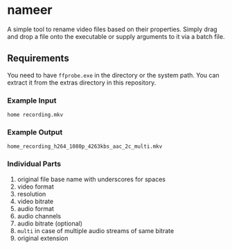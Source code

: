 # nameer
A simple tool to rename video files based on their properties. Simply drag and drop a file onto the executable or supply arguments to it via a batch file.

## Requirements
You need to have `ffprobe.exe` in the directory or the system path. You can extract it from the extras directory in this repository.

### Example Input
`home recording.mkv`

### Example Output
`home_recording_h264_1080p_4263kbs_aac_2c_multi.mkv`

### Individual Parts

1. original file base name with underscores for spaces
2. video format
3. resolution
4. video bitrate
5. audio format
6. audio channels
6. audio bitrate (optional)
7. `multi` in case of multiple audio streams of same bitrate
8. original extension